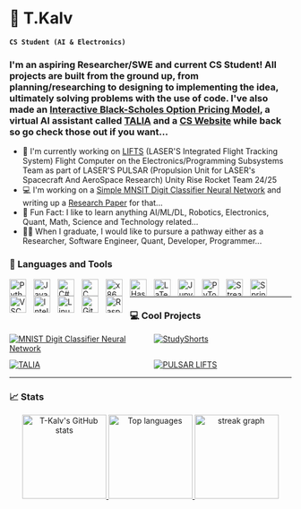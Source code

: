 # 🚀 T.Kalv
**`CS Student (AI & Electronics)`** 

### I'm an aspiring Researcher/SWE and current CS Student! All projects are built from the ground up, from planning/researching to designing to implementing the idea, ultimately solving problems with the use of code. I've also made an [Interactive Black-Scholes Option Pricing Model], a virtual AI assistant called [TALIA] and a [CS Website] while back so go check those out if you want...
- 🚀 I'm currently working on [LIFTS] (LASER'S Integrated Flight Tracking System) Flight Computer on the Electronics/Programming Subsystems Team as part of LASER'S PULSAR (Propulsion Unit for LASER's Spacecraft And AeroSpace Research) Unity Rise Rocket Team 24/25
- 💻 I'm working on a [Simple MNSIT Digit Classifier Neural Network] and writing up a [Research Paper] for that...
- 🧠 Fun Fact: I like to learn anything AI/ML/DL, Robotics, Electronics, Quant, Math, Science and Technology related...
- 👨‍🎓 When I graduate, I would like to pursure a pathway either as a Researcher, Software Engineer, Quant, Developer, Programmer...

### 🧰 Languages and Tools
<img align="left" alt="Python" width="30px" style="padding-right:10px;" src="https://cdn.jsdelivr.net/gh/devicons/devicon/icons/python/python-original.svg" />
<img align="left" alt="Java" width="30px" style="padding-right:10px;" src="https://cdn.jsdelivr.net/gh/devicons/devicon/icons/java/java-original.svg" />
<img align="left" alt="C#" width="30px" style="padding-right:10px;" src="https://cdn.jsdelivr.net/gh/devicons/devicon/icons/csharp/csharp-original.svg" />
<img align="left" alt="C" width="30px" style="padding-right:10px;" src="https://cdn.jsdelivr.net/gh/devicons/devicon/icons/c/c-original.svg" />
<img align="left" alt="x86 Assembly" width="30px" style="padding-right:10px;" src="https://upload.wikimedia.org/wikipedia/commons/6/66/X86.png" />
<img align="left" alt="Haskell" width="30px" style="padding-right:10px;" src="https://cdn.jsdelivr.net/gh/devicons/devicon/icons/haskell/haskell-original.svg" />
<img align="left" alt="LaTex" width="30px" style="padding-right:10px;" src="https://cdn.jsdelivr.net/gh/devicons/devicon/icons/latex/latex-original.svg" />
<img align="left" alt="Jupyter" width="30px" style="padding-right:10px;" src="https://cdn.jsdelivr.net/gh/devicons/devicon/icons/jupyter/jupyter-original.svg" />
<img align="left" alt="PyTorch" width="30px" style="padding-right:10px;" src="https://cdn.jsdelivr.net/gh/devicons/devicon/icons/pytorch/pytorch-original.svg" />
<img align="left" alt="Streamlit" width="30px" style="padding-right:10px;" src="https://cdn.jsdelivr.net/gh/devicons/devicon/icons/streamlit/streamlit-plain-wordmark.svg" />
<img align="left" alt="Spring" width="30px" style="padding-right:10px;" src="https://cdn.jsdelivr.net/gh/devicons/devicon/icons/spring/spring-original-wordmark.svg" />
<img align="left" alt="VSCodium" width="30px" style="padding-right:10px;" src="https://cdn.jsdelivr.net/gh/devicons/devicon/icons/vscodium/vscodium-original.svg" />
<img align="left" alt="IntelliJ" width="30px" style="padding-right:10px;" src="https://cdn.jsdelivr.net/gh/devicons/devicon/icons/intellij/intellij-original.svg" />
<img align="left" alt="Linux" width="30px" style="padding-right:10px;" src="https://cdn.jsdelivr.net/gh/devicons/devicon/icons/linux/linux-original.svg" />
<img align="left" alt="Git" width="30px" style="padding-right:10px;" src="https://cdn.jsdelivr.net/gh/devicons/devicon/icons/git/git-original.svg" />
<img align="left" alt="Raspberry Pi" width="30px" style="padding-right:10px;" src="https://cdn.jsdelivr.net/gh/devicons/devicon/icons/raspberrypi/raspberrypi-original.svg" />
<br>

--- 
### 💻 Cool Projects

<div style="display:grid;grid-template-columns:repeat(auto-fit,minmax(220px,1fr));gap:12px;align-items:start;">
  <a href="https://github.com/T-Kalv/Simple-MNIST-Digit-Classifier-Neural-Network">
    <img src="https://github-readme-stats.vercel.app/api/pin/?username=T-Kalv&repo=Simple-MNIST-Digit-Classifier-Neural-Network&theme=dark" alt="MNIST Digit Classifier Neural Network">
  </a>
  <a href="https://github.com/T-Kalv/StudyShorts">
    <img src="https://github-readme-stats.vercel.app/api/pin/?username=T-Kalv&repo=StudyShorts&theme=dark" alt="StudyShorts">
  </a>
  <a href="https://github.com/T-Kalv/Tasp-Talia-">
    <img src="https://github-readme-stats.vercel.app/api/pin/?username=T-Kalv&repo=Tasp-Talia-&theme=dark" alt="TALIA">
  </a>
  <a href="https://github.com/mg643l/pulsar-avionics">
    <img src="https://github-readme-stats.vercel.app/api/pin/?username=mg643l&repo=pulsar-avionics&theme=dark" alt="PULSAR LIFTS">
  </a>
</div>

--- 

### 📈 Stats
<div align="center">
  <a href="https://github.com/T-Kalv">
    <img src="https://github-readme-stats.vercel.app/api?username=T-Kalv&show_icons=true&theme=dark&text_bold=true" height="150" alt="T-Kalv's GitHub stats"/>
  </a>
  <a href="https://github.com/anuraghazra/github-readme-stats">
    <img src="https://github-readme-stats.vercel.app/api/top-langs/?username=T-Kalv&layout=compact&theme=dark" height="150" alt="Top languages"/>
  </a>
  <a href="https://streak-stats.demolab.com?user=T-Kalv">
    <img src="https://streak-stats.demolab.com?user=T-Kalv&mode=daily&theme=dark&hide_border=false&border_radius=5" height="150" alt="streak graph"/>
  </a>
</div>

[1]: https://custom-icon-badges.demolab.com/badge/dynamic/json?logo=fire&logoColor=fff&color=orange&label=github%20streak&query=%24.currentStreak.length&suffix=%20days&url=https%3A%2F%2Fstreak-stats.demolab.com%2F%3Fuser%3DT-Kalv%26type%3Djson
[Interactive Black-Scholes Option Pricing Model]: https://github.com/T-Kalv/Black-Scholes-Model
[CS Website]: https://mastercsonline.w3spaces.com/
[TALIA]: https://github.com/T-Kalv/Tasp-Talia-
[Simple MNSIT Digit Classifier Neural Network]: https://github.com/T-Kalv/Simple-MNIST-Digit-Classifier-Neural-Network/tree/main
[Research Paper]: https://github.com/T-Kalv/Simple-MNIST-Digit-Classifier-Neural-Network/blob/main/Research%20Paper/SimpleMNISTDigitClassifierNeuralNetworkPaper.pdf
[LIFTS]: https://github.com/mg643l/pulsar-avionics
